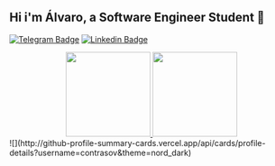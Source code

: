 ## Hi i'm Álvaro, a Software Engineer Student 🤙

[![Telegram Badge](https://img.shields.io/badge/Telegram-2CA5E0?style=for-the-badge&logo=telegram&logoColor=white)](https://t.me/contrasov)
[![Linkedin Badge](https://img.shields.io/badge/-Linkedin-blue?style=for-the-badge&logo=Linkedin&logoColor=white&link=https://github.com/contrasov)](https://www.linkedin.com/in/%C3%A1lvaro-santos-669354203/)

<div align="center">
  <a href="https://github.com/contrasov">
    <img height="150em" src="https://github-readme-stats.vercel.app/api?username=contrasov&show_icons=true&theme=chartreuse-dark&include_all_commits=true&count_private=true"/>
    <img height="150em" src="https://github-readme-stats.vercel.app/api/top-langs/?username=contrasov&layout=compact&langs_count=7&theme=chartreuse-dark"/>
  </a>
</div>
![](http://github-profile-summary-cards.vercel.app/api/cards/profile-details?username=contrasov&theme=nord_dark)
